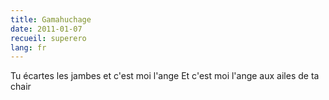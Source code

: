 ```yaml
---
title: Gamahuchage
date: 2011-01-07
recueil: superero
lang: fr
---
```


Tu écartes les jambes et c'est moi l'ange
Et c'est moi l'ange aux ailes de ta chair
